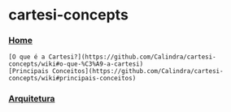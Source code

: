 # cartesi-concepts

### [Home](https://github.com/Calindra/cartesi-concepts/wiki)
    [O que é a Cartesi?](https://github.com/Calindra/cartesi-concepts/wiki#o-que-%C3%A9-a-cartesi)
    [Principais Conceitos](https://github.com/Calindra/cartesi-concepts/wiki#principais-conceitos)
### [Arquitetura](https://github.com/Calindra/cartesi-concepts/wiki/Arquitetura)
